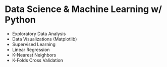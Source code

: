 # Data Science & Machine Learning w/ Python
- Exploratory Data Analysis
- Data Visualizations (Matplotlib)
- Supervised Learning
- Linear Regression
- K-Nearest Neighbors
- K-Folds Cross Validation
